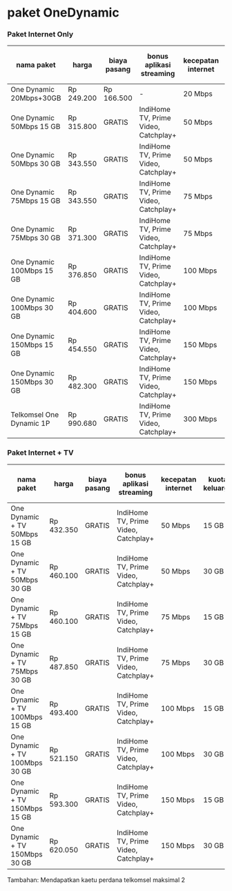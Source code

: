 # paket OneDynamic

### Paket Internet Only

| nama paket                | harga      | biaya pasang | bonus aplikasi streaming             | kecepatan internet | kuota keluarga | rekomendasi devices yang terhubung |
| ------------------------- | ---------- | ------------ | ------------------------------------ | ------------------ | -------------- | ---------------------------------- |
| One Dynamic 20Mbps+30GB   | Rp 249.200 | Rp 166.500   | -                                    | 20 Mbps            | 30 GB          | 3-5 devices                        |
| One Dynamic 50Mbps 15 GB  | Rp 315.800 | GRATIS       | IndiHome TV, Prime Video, Catchplay+ | 50 Mbps            | 15 GB          | 5-10 devices                       |
| One Dynamic 50Mbps 30 GB  | Rp 343.550 | GRATIS       | IndiHome TV, Prime Video, Catchplay+ | 50 Mbps            | 30 GB          | 5-10 devices                       |
| One Dynamic 75Mbps 15 GB  | Rp 343.550 | GRATIS       | IndiHome TV, Prime Video, Catchplay+ | 75 Mbps            | 15 GB          | 8-12 devices                       |
| One Dynamic 75Mbps 30 GB  | Rp 371.300 | GRATIS       | IndiHome TV, Prime Video, Catchplay+ | 75 Mbps            | 30 GB          | 8-12 devices                       |
| One Dynamic 100Mbps 15 GB | Rp 376.850 | GRATIS       | IndiHome TV, Prime Video, Catchplay+ | 100 Mbps           | 15 GB          | 10-15 devices                      |
| One Dynamic 100Mbps 30 GB | Rp 404.600 | GRATIS       | IndiHome TV, Prime Video, Catchplay+ | 100 Mbps           | 30 GB          | 10-15 devices                      |
| One Dynamic 150Mbps 15 GB | Rp 454.550 | GRATIS       | IndiHome TV, Prime Video, Catchplay+ | 150 Mbps           | 15 GB          | 15-20 devices                      |
| One Dynamic 150Mbps 30 GB | Rp 482.300 | GRATIS       | IndiHome TV, Prime Video, Catchplay+ | 150 Mbps           | 30 GB          | 15-20 devices                      |
| Telkomsel One Dynamic 1P  | Rp 990.680 | GRATIS       | IndiHome TV, Prime Video, Catchplay+ | 300 Mbps           | -              | 20+ devices                        |

### Paket Internet + TV

| nama paket                     | harga      | biaya pasang | bonus aplikasi streaming             | kecepatan internet | kuota keluarga | rekomendasi devices yang terhubung | tambahan                       |
| ------------------------------ | ---------- | ------------ | ------------------------------------ | ------------------ | -------------- | ---------------------------------- | ------------------------------ |
| One Dynamic + TV 50Mbps 15 GB  | Rp 432.350 | GRATIS       | IndiHome TV, Prime Video, Catchplay+ | 50 Mbps            | 15 GB          | 5-10 devices                       | Berlangganan TV Indihome + STB |
| One Dynamic + TV 50Mbps 30 GB  | Rp 460.100 | GRATIS       | IndiHome TV, Prime Video, Catchplay+ | 50 Mbps            | 30 GB          | 5-10 devices                       | Berlangganan TV Indihome + STB |
| One Dynamic + TV 75Mbps 15 GB  | Rp 460.100 | GRATIS       | IndiHome TV, Prime Video, Catchplay+ | 75 Mbps            | 15 GB          | 8-12 devices                       | Berlangganan TV Indihome + STB |
| One Dynamic + TV 75Mbps 30 GB  | Rp 487.850 | GRATIS       | IndiHome TV, Prime Video, Catchplay+ | 75 Mbps            | 30 GB          | 8-12 devices                       | Berlangganan TV Indihome + STB |
| One Dynamic + TV 100Mbps 15 GB | Rp 493.400 | GRATIS       | IndiHome TV, Prime Video, Catchplay+ | 100 Mbps           | 15 GB          | 10-15 devices                      | Berlangganan TV Indihome + STB |
| One Dynamic + TV 100Mbps 30 GB | Rp 521.150 | GRATIS       | IndiHome TV, Prime Video, Catchplay+ | 100 Mbps           | 30 GB          | 10-15 devices                      | Berlangganan TV Indihome + STB |
| One Dynamic + TV 150Mbps 15 GB | Rp 593.300 | GRATIS       | IndiHome TV, Prime Video, Catchplay+ | 150 Mbps           | 15 GB          | 15-20 devices                      | Berlangganan TV Indihome + STB |
| One Dynamic + TV 150Mbps 30 GB | Rp 620.050 | GRATIS       | IndiHome TV, Prime Video, Catchplay+ | 150 Mbps           | 30 GB          | 15-20 devices                      | Berlangganan TV Indihome + STB |

Tambahan:
Mendapatkan kaetu perdana telkomsel maksimal 2
